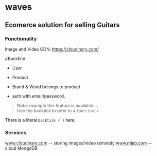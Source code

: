 # waves

## Ecomerce solution for selling Guitars

### Functionality
Image and Video CDN: https://cloudinary.com/


#BackEnd
* User
* Product
* Brand & Wood belongs to product

* auth with email/password. 

>Note:  example this feature is available ....<br>
Use the backtick to refer to a `function()`.
 
There is a literal ``backtick (`)`` here.



### Services
www.cloudinary.com -- storing images/video remotely
www.mlab.com -- cloud MongoDB




